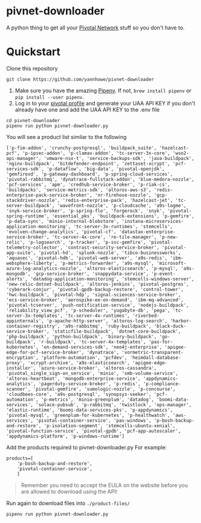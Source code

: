 # pivnet-downloader

A python thing to get all your [Pivotal Network](https://network.pivotal.io/) stuff so you don't have to.

# Quickstart
Clone this repository
```
git clone https://github.com/yannhowe/pivnet-downloader
```
1) Make sure you have the amazing [Pipenv](https://docs.pipenv.org/en/latest/). If not, `brew install pipenv` or `pip install --user pipenv`.
2) Log in to your [pivotal profile](https://network.pivotal.io/users/dashboard/edit-profile) and generate your UAA API KEY if you don't already have one and add the UAA API KEY to the .env file
```
cd pivnet-downloader
pipenv run python pivnet-downloader.py
```
You will see a product list similar to the following
```
['p-fim-addon', 'crunchy-postgresql', 'buildpack_suite', 'hazelcast-pcf', 'p-ipsec-addon', 'p-clamav-addon', 'tc-server-3x-core', 'wso2-api-manager', 'vmware-nsx-t', 'service-backups-sdk', 'java-buildpack', 'nginx-buildpack', 'bitdefender-endpoint', 'zettaset-xcrypt', 'pcf-services-sdk', 'p-dataflow', 'big-data', 'pivotal-openjdk', 'gemfirexd', 'p-gateway-dashboard', 'p-spring-cloud-services', 'pivotal-rabbitmq', 'dynatrace-fullstack-addon', 'blue-medora-nozzle', 'pcf-services', 'apm', 'credhub-service-broker', 'p-riak-cs', 'buildpacks', 'service-metrics-sdk', 'altoros-aws-s3', 'redis-enterprise-pack-service-broker', 'nr-firehose-nozzle', 'gcp-stackdriver-nozzle', 'redis-enterprise-pack', 'hazelcast-jet', 'tc-server-buildpack', 'wavefront-nozzle', 'p-cloudcache', 'a9s-logme', 'snyk-service-broker', 'p-spring-flo', 'forgerock', 'snyk', 'pivotal-spring-runtime', 'essential_pks', 'buildpack-extensions', 'p-gemfire', 'p-data-sync', 'minio-internal-blobstore', 'instana-microservices-application-monitoring', 'tc-server-3x-runtimes', 'stemcells', 'evolven-change-analytics', 'pivotal-cf', 'datastax-enterprise-service-broker', 'tc-server-4x-core', 're-tile-manager', 'p-new-relic', 'p-logsearch', 'p-tracker', 'p-ssc-gemfire', 'pivotal-telemetry-collector', 'contrast-security-service-broker', 'pivotal-app-suite', 'pivotal-hd', 'splunk-nozzle', 'tibco-businessworks', 'aquasec', 'pivotal-hdb', 'pivotal-web-server', 'a9s-redis', 'ibm-websphere-liberty', 'p-metrics-forwarder', 'a9s-mysql', 'microsoft-azure-log-analytics-nozzle', 'altoros-elasticsearch', 'p-mysql', 'a9s-mongodb', 'gcp-service-broker', 'snappydata-service', 'p-event-alerts', 'datadog-application-monitoring', 'stemcells-windows-server', 'new-relic-dotnet-buildpack', 'altoros-jenkins', 'pivotal-postgres', 'cyberark-conjur', 'pivotal-gpdb-backup-restore', 'control-tower', 'hwc-buildpack', 'pivotal-hdp', 'signal-sciences-service-broker', 'ecs-service-broker', 'aerospike-ee-on-demand', 'ibm-mq-advanced', 'pivotal-tcserver', 'push-notification-service', 'nodejs-buildpack', 'reliability_view_pcf', 'p-scheduler', 'yugabyte-db', 'pega', 'tc-server-3x-templates', 'tc-server-4x-runtimes', 'riverbed-appinternals', 'p-apache-http-server', 'altoros-log-search', 'harbor-container-registry', 'a9s-rabbitmq', 'ruby-buildpack', 'black-duck-service-broker', 'staticfile-buildpack', 'dotnet-core-buildpack', 'php-buildpack', 'python-buildpack', 'binary-buildpack', 'go-buildpack', 'r-buildpack', 'tc-server-4x-templates', 'pas-for-kubernetes', 'on-demand-services-sdk', 'neo4j-enterprise', 'apigee-edge-for-pcf-service-broker', 'dynatrace', 'vormetric-transparent-encryption', 'platform-automation', 'pcfdev', 'heimdall-database-proxy', 'xcrypt-archive', 'a9s-elasticsearch', 'apigee-edge-installer', 'azure-service-broker', 'altoros-cassandra', 'pivotal_single_sign-on_service', 'minio', 'smb-volume-service', 'altoros-heartbeat', 'mongodb-enterprise-service', 'appdynamics-analytics', 'pagerduty-service-broker', 'p-redis', 'p-compliance-scanner', 'pivotal-gemfire', 'sumologic-nozzle', 'p-concourse', 'cloudbees-core', 'a9s-postgresql', 'synopsys-seeker', 'pcf-automation', 'p-metrics', 'minio-greenplum', 'datadog', 'boomi-data-services', 'solace-pubsub', 'p-rabbitmq', 'twistlock', 'ops-manager', 'elastic-runtime', 'boomi-data-services-pks', 'p-appdynamics', 'pivotal-mysql', 'greenplum-for-kubernetes', 'p-healthwatch', 'aws-services', 'pivotal-container-service', 'pas-windows', 'p-bosh-backup-and-restore', 'p-isolation-segment', 'stemcells-ubuntu-xenial', 'pivotal-function-service', 'pivotal-gpdb', 'pcf-app-autoscaler', 'appdynamics-platform', 'p-windows-runtime']
```
Add the products required to pivnet-downloader.py
For example:
```
products=[
    'p-bosh-backup-and-restore',
    'pivotal-container-service',
    ]
```
> Remember you need to accept the EULA on the website before you are allowed to download using the API!

Run again to download files into `./product-files/`
```
pipenv run python pivnet-downloader.py
```
